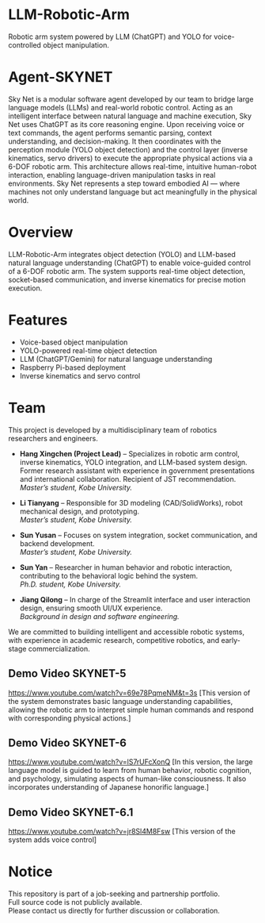 # LLM-Robotic-Arm
Robotic arm system powered by LLM (ChatGPT) and YOLO for voice-controlled object manipulation.

#  Agent-SKYNET
Sky Net is a modular software agent developed by our team to bridge large language models (LLMs) and real-world robotic control.
Acting as an intelligent interface between natural language and machine execution, Sky Net uses ChatGPT as its core reasoning engine. Upon receiving voice or text commands, the agent performs semantic parsing, context understanding, and decision-making. It then coordinates with the perception module (YOLO object detection) and the control layer (inverse kinematics, servo drivers) to execute the appropriate physical actions via a 6-DOF robotic arm.
This architecture allows real-time, intuitive human-robot interaction, enabling language-driven manipulation tasks in real environments. Sky Net represents a step toward embodied AI — where machines not only understand language but act meaningfully in the physical world.

# Overview
LLM-Robotic-Arm integrates object detection (YOLO) and LLM-based natural language understanding (ChatGPT) to enable voice-guided control of a 6-DOF robotic arm. The system supports real-time object detection, socket-based communication, and inverse kinematics for precise motion execution.

# Features

- Voice-based object manipulation  
- YOLO-powered real-time object detection  
- LLM (ChatGPT/Gemini) for natural language understanding  
- Raspberry Pi-based deployment  
- Inverse kinematics and servo control  
 
# Team

This project is developed by a multidisciplinary team of robotics researchers and engineers.

- **Hang Xingchen (Project Lead)** – Specializes in robotic arm control, inverse kinematics, YOLO integration, and LLM-based system design. Former research assistant with experience in government presentations and international collaboration. Recipient of JST recommendation.  
  *Master’s student, Kobe University.*

- **Li Tianyang** – Responsible for 3D modeling (CAD/SolidWorks), robot mechanical design, and prototyping.  
  *Master’s student, Kobe University.*

- **Sun Yusan** – Focuses on system integration, socket communication, and backend development.  
  *Master’s student, Kobe University.*

- **Sun Yan** – Researcher in human behavior and robotic interaction, contributing to the behavioral logic behind the system.  
  *Ph.D. student, Kobe University.*

- **Jiang Qilong** – In charge of the Streamlit interface and user interaction design, ensuring smooth UI/UX experience.  
  *Background in design and software engineering.*

We are committed to building intelligent and accessible robotic systems, with experience in academic research, competitive robotics, and early-stage commercialization.

## Demo Video SKYNET-5
https://www.youtube.com/watch?v=69e78PqmeNM&t=3s
[This version of the system demonstrates basic language understanding capabilities, allowing the robotic arm to interpret simple human commands and respond with corresponding physical actions.]

## Demo Video  SKYNET-6
https://www.youtube.com/watch?v=lS7rUFcXonQ
[In this version, the large language model is guided to learn from human behavior, robotic cognition, and psychology, simulating aspects of human-like consciousness. It also incorporates understanding of Japanese honorific language.]

## Demo Video  SKYNET-6.1
https://www.youtube.com/watch?v=jr8Sl4M8Fsw
[This version of the system adds voice control]


# Notice
This repository is part of a job-seeking and partnership portfolio.  
Full source code is not publicly available.  
Please contact us directly for further discussion or collaboration.
